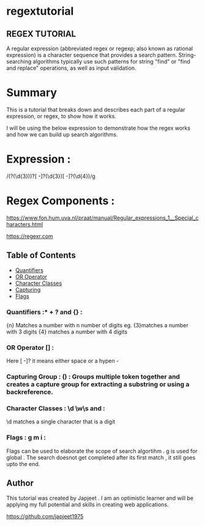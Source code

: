 # regextutorial

## REGEX TUTORIAL

A regular expression (abbreviated regex or regexp; also known as rational expression) is a character sequence that provides a search pattern. String-searching algorithms typically use such patterns for string "find" or "find and replace" operations, as well as input validation.

# Summary

This is a tutorial that breaks down and describes each part of a regular expression, or regex, to show how it works.

I will be using the below expression to demonstrate how the regex works and how we can build up search algorithms. 

# Expression :

/\(?(\d{3})\)?[ -]?(\d{3})[ -]?(\d{4})/g

# Regex Components :

https://www.fon.hum.uva.nl/praat/manual/Regular_expressions_1__Special_characters.html

 https://regexr.com


## Table of Contents

- [Quantifiers](#Quantifiers)
- [OR Operator](#or-operator)
- [Character Classes](#Character-classes)
- [Capturing](#capturing)
- [Flags](#Flags)


### Quantifiers :* + ? and {} : 

{n} Matches a number with n number of digits
eg. {3}matches a number with 3 digits
{4} matches a number with 4 digits

### OR Operator [] : 
Here [ -]? it means either space or a hypen - 

### Capturing Group : () : Groups multiple token together and creates a capture group for extracting a substring or using a backreference. 


### Character Classes : \d \w\s and :
\d matches a single character that is a digit

### Flags : g m i :
Flags can be used to elaborate the scope of search algortihm . 
g is used for global . The search doesnot get completed after its first match , it still goes upto the end. 



## Author
 This tutorial was created by Japjeet . I am an optimistic learner and will be applying my full potential and skills in creating web applications. 

 https://github.com/japjeet1975

